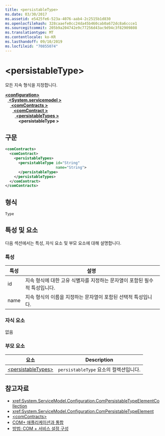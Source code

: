 ```yaml
---
title: <persistableType>
ms.date: 03/30/2017
ms.assetid: e5425fe6-523a-4076-aab4-2c2515b1d830
ms.openlocfilehash: 328caaefe0cc24da45b460cab0a672dc8a6ccce1
ms.sourcegitcommit: 205b9a204742e9c77256d43ac9d94c3f82909808
ms.translationtype: MT
ms.contentlocale: ko-KR
ms.lasthandoff: 09/10/2019
ms.locfileid: "70855074"
---
```

# <a name="persistabletype"></a>\<persistableType>
모든 지속 형식을 지정합니다.  
  
[ **\<configuration>** ](../configuration-element.md)\
&nbsp;&nbsp;[ **\<System.servicemodel >** ](system-servicemodel.md)\
&nbsp;&nbsp;&nbsp;&nbsp;[ **\<comContracts >** ](comcontracts.md)\
&nbsp;&nbsp;&nbsp;&nbsp;&nbsp;&nbsp;[ **\<comContract >** ](comcontract.md)\
&nbsp;&nbsp;&nbsp;&nbsp;&nbsp;&nbsp;&nbsp;&nbsp;[ **\<persistableTypes >** ](persistabletypes.md)\
&nbsp;&nbsp;&nbsp;&nbsp;&nbsp;&nbsp;&nbsp;&nbsp;&nbsp;&nbsp; **\<persistableType >**  
  
## <a name="syntax"></a>구문  
  
```xml  
<comContracts>
  <comContract>
    <persistableTypes>
      <persistableType id="String"
                       name="String">
      </persistableType>
    </persistableTypes>
  </comContract>
</comContracts>
```  
  
## <a name="type"></a>형식  
 `Type`  
  
## <a name="attributes-and-elements"></a>특성 및 요소  
 다음 섹션에서는 특성, 자식 요소 및 부모 요소에 대해 설명합니다.  
  
### <a name="attributes"></a>특성  
  
|특성|설명|  
|---------------|-----------------|  
|id|지속 형식에 대한 고유 식별자를 지정하는 문자열이 포함된 필수적 특성입니다.|  
|name|지속 형식의 이름을 지정하는 문자열이 포함된 선택적 특성입니다.|  
  
### <a name="child-elements"></a>자식 요소  
 없음  
  
### <a name="parent-elements"></a>부모 요소  
  
|요소|Description|  
|-------------|-----------------|  
|[\<persistableTypes>](persistabletypes.md)|`persistableType` 요소의 컬렉션입니다.|  
  
## <a name="see-also"></a>참고자료

- <xref:System.ServiceModel.Configuration.ComPersistableTypeElementCollection>
- <xref:System.ServiceModel.Configuration.ComPersistableTypeElement>
- [\<comContracts>](comcontracts.md)
- [COM+ 애플리케이션과 통합](../../../wcf/feature-details/integrating-with-com-plus-applications.md)
- [방법: COM + 서비스 설정 구성](../../../wcf/feature-details/how-to-configure-com-service-settings.md)
